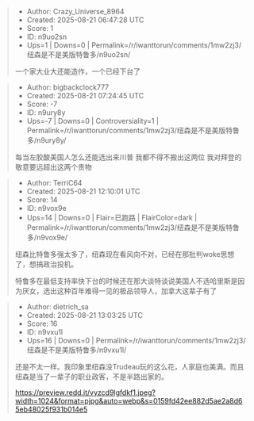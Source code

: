 > - Author: Crazy_Universe_8964
> - Created: 2025-08-21 06:47:28 UTC
> - Score: 1
> - ID: n9uo2sn
> - Ups=1 | Downs=0 | Permalink=/r/iwanttorun/comments/1mw2zj3/纽森是不是美版特鲁多/n9uo2sn/
>
> 一个家大业大还能造作，一个已经下台了

> - Author: bigbackclock777
> - Created: 2025-08-21 07:24:45 UTC
> - Score: -7
> - ID: n9ury8y
> - Ups=-7 | Downs=0 | Controversiality=1 | Permalink=/r/iwanttorun/comments/1mw2zj3/纽森是不是美版特鲁多/n9ury8y/
>
> 每当左胶酸美国人怎么还能选出来川普 我都不得不搬出这两位 我对拜登的敬意要远超出这两个贵物

> - Author: TerriC64
> - Created: 2025-08-21 12:10:01 UTC
> - Score: 14
> - ID: n9vox9e
> - Ups=14 | Downs=0 | Flair=已跑路 | FlairColor=dark | Permalink=/r/iwanttorun/comments/1mw2zj3/纽森是不是美版特鲁多/n9vox9e/
>
> 纽森比特鲁多强太多了，纽森现在看风向不对，已经在那批判woke思想了，想搞政治投机。
> 
> 特鲁多在最低支持率快下台的时候还在那大谈特谈说美国人不选哈里斯是因为厌女，选出这种百年难得一见的极品领导人，加拿大这辈子有了

> - Author: dietrich_sa
> - Created: 2025-08-21 13:03:25 UTC
> - Score: 16
> - ID: n9vxu1l
> - Ups=16 | Downs=0 | Permalink=/r/iwanttorun/comments/1mw2zj3/纽森是不是美版特鲁多/n9vxu1l/
>
> 还是不太一样。我印象里纽森没Trudeau玩的这么花，人家庭也美满。而且纽森是当了一辈子的职业政客，不是半路出家的。
> 
> https://preview.redd.it/vyzcd9lgfdkf1.jpeg?width=1024&format=pjpg&auto=webp&s=0159fd42ee882d5ae2a8d65eb48025f931b014e5
